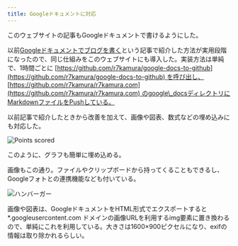 ```yaml
---
title: Googleドキュメントに対応
---
```

このウェブサイトの記事もGoogleドキュメントで書けるようにした。

以前[Googleドキュメントでブログを書く](https://r7kamura.com/articles/2022-04-30-google-docs-for-blogging)という記事で紹介した方法が実用段階になったので、同じ仕組みをこのウェブサイトにも導入した。実装方法は単純で、1時間ごとに [https://github.com/r7kamura/google-docs-to-github](https://github.com/r7kamura/google-docs-to-github) を呼び出し、 [https://github.com/r7kamura/r7kamura.com](https://github.com/r7kamura/r7kamura.com) のgoogle\_docsディレクトリにMarkdownファイルをPushしている。

以前記事で紹介したときから改善を加えて、画像や図表、数式などの埋め込みにも対応した。

![](https://lh3.googleusercontent.com/GO58mJqcmRTnJ0C7drF3_C_BRfhrzEZwVOQBFTWhA_Zlj5QXgVdKb4NDnIJmgR9SJ8ZMI3KctxFwJcRDMespy__qup_79RMdfFXV4Cn41IvKkaKBt2pW78cpvOliLM1LODWSxG079bPGEBG-iA "Points scored")

このように、グラフも簡単に埋め込める。

画像もこの通り。ファイルやクリップボードから持ってくることもできるし、Googleフォトとの連携機能なども付いている。

![](https://lh4.googleusercontent.com/VJqtIt57gLslmfkI-2Uy-25o-z8U6_IrTirhkQWB0xzMX8QVZSqLMqCzsk0fCT33ELLseN5U_Jw9wXPKfis1NsWcYtzTtMUYxD-ONscXwvNmLHa0-OdtFbG_mdOgk6oenRnPuW0ZJ2vsfLCHEQ "ハンバーガー")

画像や図表は、GoogleドキュメントをHTML形式でエクスポートすると \*.googleusercontent.com ドメインの画像URLを利用するimg要素に置き換わるので、単純にこれを利用している。大きさは1600×900ピクセルになり、exifの情報は取り除かれるらしい。
